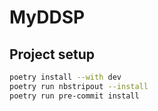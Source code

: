 # MyDDSP

## Project setup

```bash
poetry install --with dev
poetry run nbstripout --install
poetry run pre-commit install
```
